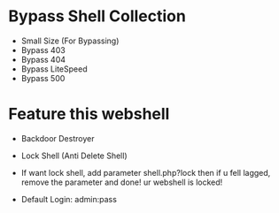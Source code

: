 # Bypass Shell Collection

* Small Size (For Bypassing)
* Bypass 403
* Bypass 404
* Bypass LiteSpeed
* Bypass 500

# Feature this webshell
* Backdoor Destroyer
* Lock Shell (Anti Delete Shell)
* If want lock shell, add parameter shell.php?lock then if u fell lagged, remove the parameter and done! ur webshell is locked!

* Default Login: admin:pass
